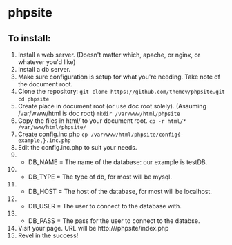 # phpsite
## To install:
1. Install a web server. (Doesn't matter which, apache, or nginx, or whatever you'd like)
2. Install a db server.
3. Make sure configuration is setup for what you're needing. Take note of the document root.
4. Clone the repository:
`git clone https://github.com/themcv/phpsite.git`
`cd phpsite`
5. Create place in document root (or use doc root solely). (Assuming /var/www/html is doc root)
`mkdir /var/www/html/phpsite`
6. Copy the files in html/ to your document root.
`cp -r html/* /var/www/html/phpsite/`
7. Create config.inc.php
`cp /var/www/html/phpsite/config{-example,}.inc.php`
8. Edit the config.inc.php to suit your needs.
8. * DB_NAME = The name of the database: our example is testDB.
8. * DB_TYPE = The type of db, for most will be mysql.
8. * DB_HOST = The host of the database, for most will be localhost.
8. * DB_USER = The user to connect to the database with.
8. * DB_PASS = The pass for the user to connect to the databse.
9. Visit your page. URL will be http://<yourserverip>/phpsite/index.php
10. Revel in the success!
